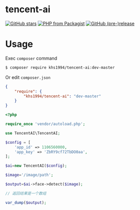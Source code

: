 # tencent-ai

[![GitHub stars](https://img.shields.io/github/stars/khs1994-php/tencent-ai.svg?style=social&label=Stars)](https://github.com/khs1994-php/tencent-ai) [![PHP from Packagist](https://img.shields.io/packagist/php-v/khs1994/tencent-ai.svg)](https://packagist.org/packages/khs1994/tencent-ai) [![GitHub (pre-)release](https://img.shields.io/github/release/khs1994-php/tencent-ai/all.svg)](https://github.com/khs1994-php/tencent-ai/releases)

# Usage

Exec `composer` command

```bash
$ composer require khs1994/tencent-ai:dev-master
```

Or edit `composer.json`

```json
{
    "require": {
        "khs1994/tencent-ai": "dev-master"
    }
}
```

```php
<?php

require_once 'vendor/autoload.php';

use TencentAI\TencentAI;

$config = [
    'app_id' => 1106560000,
    'app_key' => 'ZbRY9cf72TbDO0aa',
];

$ai=new TencentAI($config);

$image='/image/path';

$output=$ai->face->detect($image);

// 返回结果是一个数组

var_dump($output);
```
